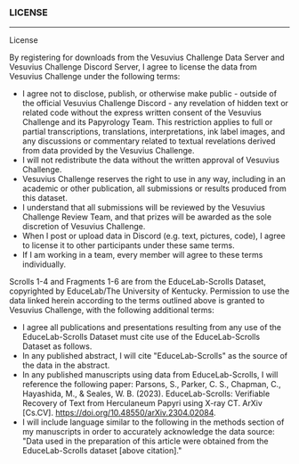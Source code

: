 <head>
  <html data-theme="dark" />

  <meta
    name="description"
    content="A $1,000,000+ machine learning and computer vision competition"
  />

  <meta property="og:type" content="website" />
  <meta property="og:url" content="https://scrollprize.org" />
  <meta property="og:title" content="Deep Past Challenge" />
  <meta
    property="og:description"
    content="A $1,000,000+ machine learning and computer vision competition"
  />
  <meta
    property="og:image"
    content="https://scrollprize.org/img/social/opengraph.jpg"
  />

  <meta property="twitter:card" content="summary_large_image" />
  <meta property="twitter:url" content="https://scrollprize.org" />
  <meta property="twitter:title" content="Deep Past Challenge" />
  <meta
    property="twitter:description"
    content="A $1,000,000+ machine learning and computer vision competition"
  />
  <meta
    property="twitter:image"
    content="https://scrollprize.org/img/social/opengraph.jpg"
  />
</head>

### LICENSE
___

License

By registering for downloads from the Vesuvius Challenge Data Server and Vesuvius Challenge Discord Server, I agree to license the data from Vesuvius Challenge under the following terms:

- I agree not to disclose, publish, or otherwise make public - outside of the official Vesuvius Challenge Discord - any revelation of hidden text or related code without the express written consent of the Vesuvius Challenge and its Papyrology Team. This restriction applies to full or partial transcriptions, translations, interpretations, ink label images, and any discussions or commentary related to textual revelations derived from data provided by the Vesuvius Challenge.
- I will not redistribute the data without the written approval of Vesuvius Challenge.
- Vesuvius Challenge reserves the right to use in any way, including in an academic or other publication, all submissions or results produced from this dataset.
- I understand that all submissions will be reviewed by the Vesuvius Challenge Review Team, and that prizes will be awarded as the sole discretion of Vesuvius Challenge.
- When I post or upload data in Discord (e.g. text, pictures, code), I agree to license it to other participants under these same terms.
- If I am working in a team, every member will agree to these terms individually.

Scrolls 1-4 and Fragments 1-6 are from the EduceLab-Scrolls Dataset, copyrighted by EduceLab/The University of Kentucky. Permission to use the data linked herein according to the terms outlined above is granted to Vesuvius Challenge, with the following additional terms:

- I agree all publications and presentations resulting from any use of the EduceLab-Scrolls Dataset must cite use of the EduceLab-Scrolls Dataset as follows.
- In any published abstract, I will cite "EduceLab-Scrolls" as the source of the data in the abstract.
- In any published manuscripts using data from EduceLab-Scrolls, I will reference the following paper: Parsons, S., Parker, C. S., Chapman, C., Hayashida, M., & Seales, W. B. (2023). EduceLab-Scrolls: Verifiable Recovery of Text from Herculaneum Papyri using X-ray CT. ArXiv [Cs.CV]. https://doi.org/10.48550/arXiv.2304.02084.
- I will include language similar to the following in the methods section of my manuscripts in order to accurately acknowledge the data source: "Data used in the preparation of this article were obtained from the EduceLab-Scrolls dataset [above citation]."
